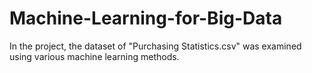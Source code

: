 # Machine-Learning-for-Big-Data

In the project, the dataset of "Purchasing Statistics.csv" was examined using various machine learning methods.
